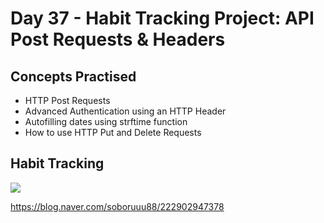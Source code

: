 # Day 37 - Habit Tracking Project: API Post Requests & Headers
## Concepts Practised
- HTTP Post Requests
- Advanced Authentication using an HTTP Header
- Autofilling dates using strftime function
- How to use HTTP Put and Delete Requests
## Habit Tracking
<img src="https://postfiles.pstatic.net/MjAyMjEwMTdfMTMw/MDAxNjY2MDA4NTA5OTU0.d0-lEl8z07n_Ed610o8K7uUK5kknIhKKdm_sAVgJ37Qg._uPmMgUIV5aM_CN-MaGWFYDvRrVjxNIB73_js0fuxrcg.PNG.soboruuu88/%EC%8A%A4%ED%81%AC%EB%A6%B0%EC%83%B7_2022-10-17_%EC%98%A4%ED%9B%84_9.07.33.png?type=w773">

https://blog.naver.com/soboruuu88/222902947378
